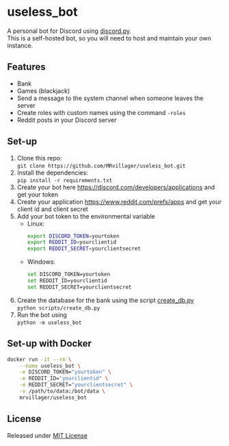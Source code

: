 # useless_bot

A personal bot for Discord using [discord.py](https://github.com/MRvillager/discord.py). \
This is a self-hosted bot, so you will need to host and maintain your own instance.

## Features

- Bank
- Games (blackjack)
- Send a message to the system channel when someone leaves the server
- Create roles with custom names using the command `-roles`
- Reddit posts in your Discord server

## Set-up

1. Clone this repo: \
   `git clone https://github.com/MRvillager/useless_bot.git`
2. Install the dependencies: \
   `pip install -r requirements.txt`
3. Create your bot here https://discord.com/developers/applications and get your token
4. Create your application https://www.reddit.com/prefs/apps and get your client id and client secret
5. Add your bot token to the environmental variable
    - Linux:
        ```bash
        export DISCORD_TOKEN=yourtoken
        export REDDIT_ID=yourclientid
        export REDDIT_SECRET=yourclientsecret
        ```
    - Windows:
        ```bash
        set DISCORD_TOKEN=yourtoken
        set REDDIT_ID=yourclientid
        set REDDIT_SECRET=yourclientsecret
        ```
6. Create the database for the bank using the script [create_db.py](scripts/create_db.py) \
   `python scripts/create_db.py`
7. Run the bot using \
   `python -m useless_bot`
   
## Set-up with Docker

```bash
docker run -it --rm \
    --name useless_bot \
    -e DISCORD_TOKEN="yourtoken" \
    -e REDDIT_ID="yourclientid" \
    -e REDDIT_SECRET="yourclientsecret" \
    -v /path/to/data:/bot/data \
    mrvillager/useless_bot
```



## License

Released under [MIT License](LICENSE)

